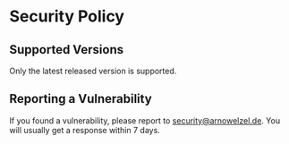 # Security Policy

## Supported Versions

Only the latest released version is supported.

## Reporting a Vulnerability

If you found a vulnerability, please report to security@arnowelzel.de. You will usually get a response within 7 days.
